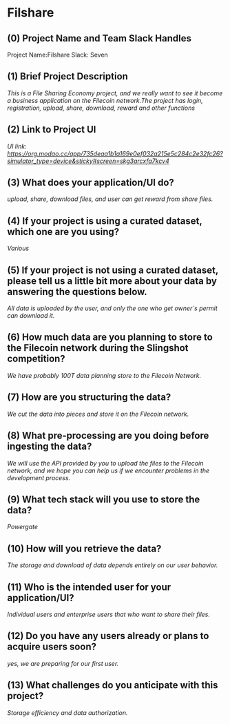 # Filshare


## (0) Project Name and Team Slack Handles

Project Name:Filshare
Slack: Seven

## (1) Brief Project Description

*This is a File Sharing Economy project, and we really want to see it become a business application on the Filecoin network.The project has login, registration, upload, share, download, reward and other functions*

## (2) Link to Project UI

*UI link: https://org.modao.cc/app/735deaa1b1a169e0ef032a215e5c284c2e32fc26?simulator_type=device&sticky#screen=skg3arcxfq7kcv4*


## (3) What does your application/UI do?

*upload, share, download files, and user can get reward from share files.*

## (4) If your project is using a curated dataset, which one are you using?

*Various*

## (5) If your project is not using a curated dataset, please tell us a little bit more about your data by answering the questions below.

*All data is uploaded by the user, and only the one who get owner`s permit can download it.*

## (6) How much data are you planning to store to the Filecoin network during the Slingshot competition?

*We have probably 100T data planning store to the Filecoin Network.*

## (7) How are you structuring the data?

*We cut the data into pieces and store it on the Filecoin network.*

## (8) What pre-processing are you doing before ingesting the data?

*We will use the API provided by you to upload the files to the Filecoin network, and we hope you can help us if we encounter problems in the development process.*

## (9)  What tech stack will you use to store the data?

*Powergate*

## (10) How will you retrieve the data?

*The storage and download of data depends entirely on our user behavior.*

## (11) Who is the intended user for your application/UI?

*Individual users and enterprise users that who want to share their files.*

## (12) Do you have any users already or plans to acquire users soon?

*yes, we are preparing for our first user.*

## (13) What challenges do you anticipate with this project?

*Storage efficiency and data authorization.*
